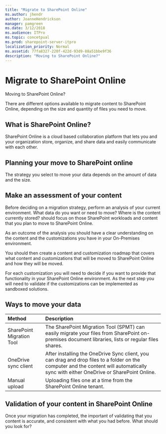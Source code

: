 ```yaml
---
title: "Migrate to SharePoint Online"
ms.author: jhendr
author: JoanneHendrickson
manager: pamgreen
ms.date: 3/12/2018
ms.audience: ITPro
ms.topic: concetpual
ms.prod: sharepoint-server-itpro
localization_priority: Normal
ms.assetid: 77fa8327-220f-422d-93d9-88a51bbe9f36
description: "Moving to SharePoint Online?"
---
```


# Migrate to SharePoint Online

Moving to SharePoint Online?
  
There are different options available to migrate content to SharePoint Online, depending on the size and quantity of files you need to move. 
  
## What is SharePoint Online?

SharePoint Online is a cloud based collaboration platform that lets you and your organization store, organize, and share data and easily communicate with each other. 
  
## Planning your move to SharePoint online

The strategy you select to move your data depends on the amount of data and the size. 
  
## Make an assessment of your content

Before deciding on a migration strategy, perform an analysis of your current environment. What data do you want or need to move? Where is the content currently stored? should focus on those SharePoint workloads and content that you plan to move to SharePoint Online.
  
As an outcome of the analysis you should have a clear understanding on the content and the customizations you have in your On-Premises environment.
  
You should then create a content and customization roadmap that covers what content and customizations that will be moved to SharePoint Online and how they will be moved.
  
For each customization you will need to decide if you want to provide that functionality in your SharePoint Online environment. As the next step you will need to validate if the customizations can be implemented as sandboxed solutions.
  
## Ways to move your data

|**Method**|**Description**|
|:-----|:-----|
|SharePoint Migration Tool  <br/> |The SharePoint Migration Tool (SPMT) can easily migrate your files from SharePoint on-premises document libraries, lists or regular files shares.  <br/> |
|OneDrive sync client  <br/> |After installing the OneDrive Sync client, you can drag and drop files to a folder on the computer and the content will automatically sync with either OneDrive or SharePoint Online.  <br/> |
|Manual upload  <br/> |Uploading files one at a time from the SharePoint Online tenant.  <br/> |
   
## Validation of your content in SharePoint Online

Once your migration has completed, the important of validating that you content is accurate, and consistent with what you had before. What should you look for? 
  

